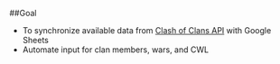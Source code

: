 ##Goal

 - To synchronize available data from [Clash of Clans API](https://developer.clashofclans.com/#/) with Google Sheets
 - Automate input for clan members, wars, and CWL
